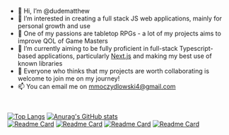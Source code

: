 - 👋 Hi, I’m @dudematthew
- 👀 I’m interested in creating a full stack JS web applications, mainly for personal growth and use
- 🎲 One of my passions are tabletop RPGs - a lot of my projects aims to improve QOL of Game Masters
- 🌱 I’m currently aiming to be fully proficient in full-stack Typescript-based applications, particularly [Next.js](https://nextjs.org/) and making my best use of known libraries
- 💞️ Everyone who thinks that my projects are worth collaborating is welcome to join me on my journey!
- 📫 You can email me on mmoczydlowski4@gmail.com

<br>

[![Top Langs](https://github-readme-stats.vercel.app/api/top-langs/?username=dudematthew&theme=dark)](https://github.com/anuraghazra/github-readme-stats)
[![Anurag's GitHub stats](https://github-readme-stats.vercel.app/api?username=dudematthew&theme=dark)](https://github.com/anuraghazra/github-readme-stats)
<br>
[![Readme Card](https://github-readme-stats.vercel.app/api/pin/?username=dudematthew&repo=boost-rpg-tools&theme=dark)](https://github.com/dudematthew/boost-rpg-tools)
[![Readme Card](https://github-readme-stats.vercel.app/api/pin/?username=dudematthew&repo=pla-manager&theme=dark)](https://github.com/dudematthew/pla-manager)
[![Readme Card](https://github-readme-stats.vercel.app/api/pin/?username=dudematthew&repo=obozy-website&theme=dark)](https://github.com/dudematthew/obozy-website)
[![Readme Card](https://github-readme-stats.vercel.app/api/pin/?username=dudematthew&repo=sotdl-character-generator&theme=dark)](https://github.com/dudematthew/sotdl-character-generator)
